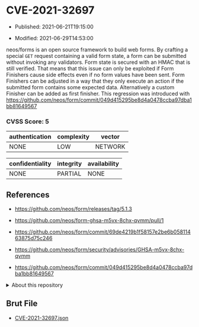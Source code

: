 # CVE-2021-32697

- Published: 2021-06-21T19:15:00

- Modified: 2021-06-29T14:53:00

neos/forms is an open source framework to build web forms. By crafting a special `GET` request containing a valid form state, a form can be submitted without invoking any validators. Form state is secured with an HMAC that is still verified. That means that this issue can only be exploited if Form Finishers cause side effects even if no form values have been sent. Form Finishers can be adjusted in a way that they only execute an action if the submitted form contains some expected data. Alternatively a custom Finisher can be added as first finisher. This regression was introduced with https://github.com/neos/form/commit/049d415295be8d4a0478ccba97dba1bb81649567

### CVSS Score: **5**

| authentication | complexity | vector |
| --- | --- | --- |
| NONE | LOW | NETWORK |

| confidentiality | integrity | availability |
| --- | --- | --- |
| NONE | PARTIAL | NONE |

## References

* https://github.com/neos/form/releases/tag/5.1.3

* https://github.com/neos/form-ghsa-m5vx-8chx-qvmm/pull/1

* https://github.com/neos/form/commit/69de4219b1f58157e2be6b05811463875d75c246

* https://github.com/neos/form/security/advisories/GHSA-m5vx-8chx-qvmm

* https://github.com/neos/form/commit/049d415295be8d4a0478ccba97dba1bb81649567

<details>
<summary>About this repository</summary> 

  This repository is part of the project [Live Hack CVE](https://github.com/Live-Hack-CVE). Main website can be found [www.live-hack.org](https://www.live-hack.org) 
  
  Made by [Sn0wAlice](https://github.com/Sn0wAlice) for the people that care about security and need to have a feed of the latest CVEs. Hope you enjoy it, don't forget to star the repo and follow me on [Twitter](https://twitter.com/Sn0wAlice) and [Github](https://github.com/Sn0wAlice). And that is my [personnal website](https://www.alice-snow.me/)

  - [Home Page](https://github.com/Live-Hack-CVE)
  - [Framework](https://github.com/Live-Hack-CVE/cve-framework)
  - [CVE database](https://github.com/Live-Hack-CVE/full_database)
  - [Changelog](https://github.com/Live-Hack-CVE/Changelog)
</details>

## Brut File

* [CVE-2021-32697.json](https://raw.githubusercontent.com/Live-Hack-CVE/full_database/main/cves/2021/CVE-2021-32697.json)

